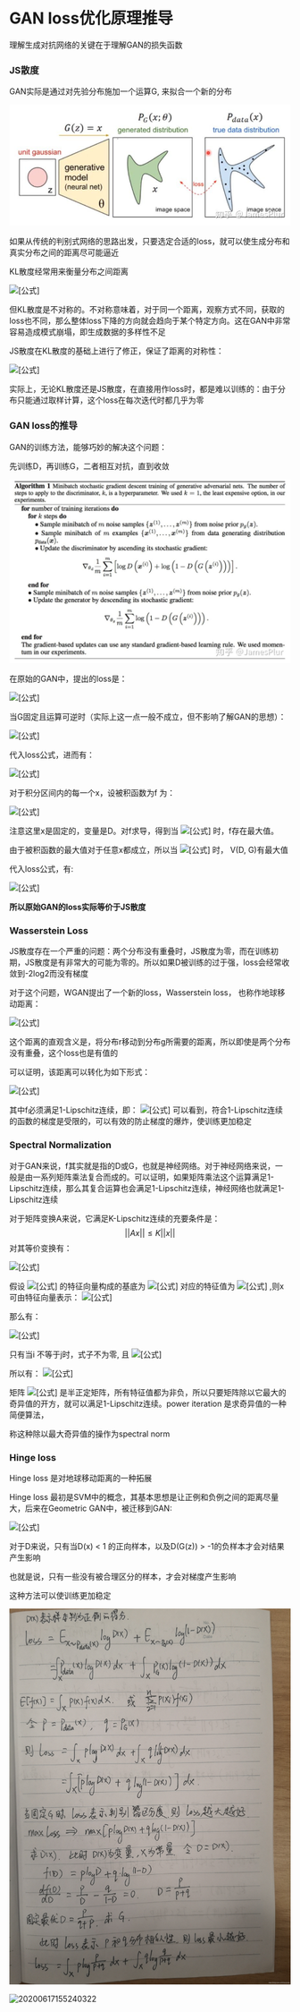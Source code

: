 # GAN loss优化原理推导



理解生成对抗网络的关键在于理解GAN的损失函数

### JS散度

GAN实际是通过对先验分布施加一个运算G, 来拟合一个新的分布

![img](./2021/10/29/2021-10-29-04ec1a685be7b195393e8eacf6895a70_1440w.jpg)



如果从传统的判别式网络的思路出发，只要选定合适的loss，就可以使生成分布和真实分布之间的距离尽可能逼近

KL散度经常用来衡量分布之间距离

![[公式]](https://www.zhihu.com/equation?tex=D_%7BKL%7D%28P%7C%7CQ%29%3D%5Csum_%7Bx%5Cin+X%7DP%28x%29%5Clog%5Cfrac%7BP%28x%29%7D%7BQ%28x%29%7D)

但KL散度是不对称的。不对称意味着，对于同一个距离，观察方式不同，获取的loss也不同，那么整体loss下降的方向就会趋向于某个特定方向。这在GAN中非常容易造成模式崩塌，即生成数据的多样性不足

JS散度在KL散度的基础上进行了修正，保证了距离的对称性： 

![[公式]](https://www.zhihu.com/equation?tex=JS%28P%7C%7CQ%29+%3D+%5Cfrac%7B1%7D%7B2%7DKL%28P%7C%7C%5Cfrac%7BP%2BQ%7D%7B2%7D%29%2B%5Cfrac%7B1%7D%7B2%7DKL%28Q%7C%7C%5Cfrac%7BP%2BQ%7D%7B2%7D%29)

实际上，无论KL散度还是JS散度，在直接用作loss时，都是难以训练的：由于分布只能通过取样计算，这个loss在每次迭代时都几乎为零

### GAN loss的推导

GAN的训练方法，能够巧妙的解决这个问题：

先训练D，再训练G，二者相互对抗，直到收敛

![img](./2021/10/29/2021-10-29-2afa6dd0832eac44a9139cdb76491e6f_1440w.jpg)



在原始的GAN中，提出的loss是：

![[公式]](https://www.zhihu.com/equation?tex=%5Cmin_%7BG%7D%5Cmax_%7BD%7DV%28D%2CG%29%3DE_%7Bx+%5Cthicksim+p_%7Bdata%7D%28x%29%7D%5B%5Clog%7BD%28x%29%7D%5D%2BE_%7Bz%5Cthicksim+p_%7Bz%7D%28z%29%7D%5B%5Clog%7B%281-D%28G%28z%29%29%29%7D%5D)

当G固定且运算可逆时（实际上这一点一般不成立，但不影响了解GAN的思想）：

![[公式]](https://www.zhihu.com/equation?tex=E_%7Bz%5Cthicksim+p_%7Bz%7D%28z%29%7D%5B%5Clog%7B%281-D%28G%28z%29%29%29%7D%5D+%3D+E_%7Bx%5Cthicksim+p_%7BG%7D%28x%29%7D%5B%5Clog%7B%281-D%28x%29%29%7D%5D)

代入loss公式，进而有： 

![[公式]](https://www.zhihu.com/equation?tex=%5Cbegin%7Bsplit%7D++%26%5Cmax_%7BD%7DV%28D%2CG%29%5C%5C+%26%3D%5Cmax_%7BD%7DE_%7Bx+%5Cthicksim+p_%7Bdata%7D%28x%29%7D%5B%5Clog%7BD%28x%29%7D%5D%2BE_%7Bx%5Cthicksim+p_%7BG%7D%28x%29%7D%5B%5Clog%7B%281-D%28x%29%7D%5D%5C%5C+%26+%3D%5Cmax_%7BD%7D+%5Cint_%7Bx%7D+p_%7Bdata%7D%28x%29%5Clog%7BD%28x%29%7D%2Bp_g%28x%29%5Clog%7B%281-D%28x%29%29%7Ddx++%5C+%5Cend%7Bsplit%7D)

对于积分区间内的每一个x，设被积函数为f 为： 

![[公式]](https://www.zhihu.com/equation?tex=+f%28D%29+%3D+%7Bp_%7Bdata%7D%28D%29%5Clog%7By%7D%2Bp_g%28x%29%5Clog%7B%281-D%29%7D%7D+)

注意这里x是固定的，变量是D。对f求导，得到当 ![[公式]](https://www.zhihu.com/equation?tex=+f%28D%29+%3D+%7Bp_%7Bdata%7D%28D%29%5Clog%7By%7D%2Bp_g%28x%29%5Clog%7B%281-D%29%7D%7D+) 时，f存在最大值。

由于被积函数的最大值对于任意x都成立，所以当 ![[公式]](https://www.zhihu.com/equation?tex=D+%3D+%5Cfrac%7Bp_%7Bdata%7D%7D%7Bp_%7Bdata%7D%2Bp_%7BG%7D%7D) 时， V(D, G)有最大值

代入loss公式，有:

![[公式]](https://www.zhihu.com/equation?tex=%5Cbegin%7Balign%7D+%26%5Cmin_%7BG%7D%5Cmax_%7BD%7DV%28D%2CG%29%5C%5C+%26+%3D%5Cmin_%7BG%7D%5Cint_%7Bx%7D+p_%7Bdata%7D%28x%29%5Clog%7B%5Cfrac%7Bp_%7Bdata%7D%7D%7Bp_%7Bdata%7D%2Bp_%7BG%7D%7D%7D%2Bp_g%28x%29%5Clog%7B%28%5Cfrac%7Bp_%7BG%7D%7D%7Bp_%7Bdata%7D%2Bp_%7BG%7D%7D%29%7Ddx++%5C%5C+%26+%3D+-2log2+%2B+%5Cmin_%7BG%7D%5Cint_x+p_%7Bdata%7D%28x%29%5Clog%7B%5Cfrac%7Bp_%7Bdata%7D%7D%7B%28p_%7Bdata%7D%2Bp_%7BG%7D%29%2F2%7D%7D%2Bp_g%28x%29%5Clog%7B%28%5Cfrac%7Bp_%7BG%7D%7D%7B%28p_%7Bdata%7D%2Bp_%7BG%7D%29%2F2%7D%29%7Ddx%5C%5C+%26+%3D+-2log2+%2B+%5Cmin_%7BG%7D+%5B2JSD%28P_%7Bdata%7D%7C%7CP_G%29%5D+%5Cend%7Balign%7D)

**所以原始GAN的loss实际等价于JS散度**

### Wasserstein Loss

JS散度存在一个严重的问题：两个分布没有重叠时，JS散度为零，而在训练初期，JS散度是有非常大的可能为零的。所以如果D被训练的过于强，loss会经常收敛到-2log2而没有梯度

对于这个问题，WGAN提出了一个新的loss，Wasserstein loss， 也称作地球移动距离： 

![[公式]](https://www.zhihu.com/equation?tex=+W%28P_r%2CP_g%29+%3D+%5Cinf_%7Br+%5Cthicksim+%5Cprod%7B%28P_r%2CP_g%29%7D%7D%7BE_%7B%28x%2Cy%29+%5Cthicksim+r%7D%7C%7Cx-y%7C%7C%7D+)

这个距离的直观含义是，将分布r移动到分布g所需要的距离，所以即使是两个分布没有重叠，这个loss也是有值的

可以证明，该距离可以转化为如下形式：

![[公式]](https://www.zhihu.com/equation?tex=W%28P_r%2CP_g%29+%3D+%5Csup_%7B%7C%7Cf%7C%7C_%7BL%5Cleq1%7D%7D%7BE_%7Bx+%5Cthicksim+P_r%7D%5Bf%28x%29%5D-E_%7By+%5Cthicksim+P_g%7D%5Bf%28y%29%5D%7D)

其中f必须满足1-Lipschitz连续，即： ![[公式]](https://www.zhihu.com/equation?tex=%7C%7Cf%28x%29-f%28y%29%7C%7C+%5Cleq++%7C%7Cx+-+y%7C%7C) 可以看到，符合1-Lipschitz连续的函数的梯度是受限的，可以有效的防止梯度的爆炸，使训练更加稳定



### Spectral Normalization

对于GAN来说，f其实就是指的D或G，也就是神经网络。对于神经网络来说，一般是由一系列矩阵乘法复合而成的。可以证明，如果矩阵乘法这个运算满足1-Lipschitz连续，那么其复合运算也会满足1-Lipschitz连续，神经网络也就满足1-Lipschitz连续

对于矩阵变换A来说，它满足K-Lipschitz连续的充要条件是： $$ ||Ax|| \leq K||x|| $$ 对其等价变换有： 

![[公式]](https://www.zhihu.com/equation?tex=%5Cbegin%7Bsplit%7D++%26+%7C%7CAx%7C%7C+%5Cleq+K%7C%7Cx%7C%7C%5C%5C+%26+%5Clangle+Ax%2CAx+%5Crangle+%5Cleq+K%5E2+%5Clangle+x%2C+x+%5Crangle+%5C%5C+%26+%28Ax%29%5ETAx+%5Cleq+K%5E2+x%5ETx+%5C%5C+%26+x%5ETA%5ETAx+-+K%5E2+x%5ETx+%5Cleq+0+%5C%5C+%26+x%5ET%28A%5ETA+-+K%5E2I%29x+%5Cleq+0%5C%5C+%5Cend%7Bsplit%7D+)

假设 ![[公式]](https://www.zhihu.com/equation?tex=A%5ETA) 的特征向量构成的基底为 ![[公式]](https://www.zhihu.com/equation?tex=v1%2Cv2%2C...) 对应的特征值为 ![[公式]](https://www.zhihu.com/equation?tex=%5Clambda1%2C%5Clambda2%2C...+) ,则x可由特征向量表示： ![[公式]](https://www.zhihu.com/equation?tex=%5Clambda1%2C%5Clambda2%2C...+)

那么有： 

![[公式]](https://www.zhihu.com/equation?tex=%5Cbegin%7Bsplit%7D++%26+x%5ET%28A%5ETA+-+K%5E2I%29x+%5Cleq+0+%5C%5C++%26+%5B%5Csum_%7Bi%7D+%7Ba_iv_i%5ET%7D%5D%5B%5Csum_j+%7B%28%5Clambda_j-K%5E2%29a_jv_j%7D%5D%5Cleq+0+%5C+%5Cend%7Bsplit%7D+)

只有当i 不等于j时，式子不为零, 且 ![[公式]](https://www.zhihu.com/equation?tex=v_i%5ETv_i+%3D+1)

所以有： ![[公式]](https://www.zhihu.com/equation?tex=%5Csum_%7Bi%7D%28%5Clambda_j-K%5E2%29a_j%5E2+%5Cleq+0++)

矩阵 ![[公式]](https://www.zhihu.com/equation?tex=A%5ETA) 是半正定矩阵，所有特征值都为非负，所以只要矩阵除以它最大的奇异值的开方，就可以满足1-Lipschitz连续。power iteration 是求奇异值的一种简便算法，

称这种除以最大奇异值的操作为spectral norm

### Hinge loss

Hinge loss 是对地球移动距离的一种拓展

Hinge loss 最初是SVM中的概念，其基本思想是让正例和负例之间的距离尽量大，后来在Geometric GAN中，被迁移到GAN: 

![[公式]](https://www.zhihu.com/equation?tex=%5Cbegin%7Bsplit%7D+L_D+%26%3D+E%28max%280%2C1-D%28x%29%29%29%2BE%28max%280%2C1%2BD%28G%28z%29%29%29%29+%5C%5C+L_G+%26%3D+-E%28D%28G%28z%29%29%29+%5C+%5Cend%7Bsplit%7D+)

对于D来说，只有当D(x) < 1 的正向样本，以及D(G(z)) > -1的负样本才会对结果产生影响

也就是说，只有一些没有被合理区分的样本，才会对梯度产生影响

这种方法可以使训练更加稳定



![20200617155222685](./2021/10/29/2021-10-29-20200617155222685.jpg)

![20200617155240322](/2021/10/29/2021-10-29-20200617155240322.jpg)